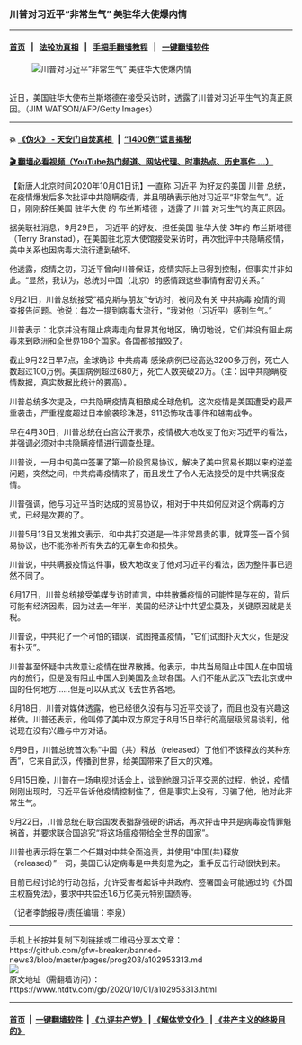### 川普对习近平“非常生气” 美驻华大使爆内情
------------------------

#### [首页](https://github.com/gfw-breaker/banned-news3/blob/master/README.md) &nbsp;&nbsp;|&nbsp;&nbsp; [法轮功真相](https://github.com/begood0513/basic/blob/master/README.md)  &nbsp;&nbsp;|&nbsp;&nbsp; [手把手翻墙教程](https://github.com/gfw-breaker/guides/wiki)  &nbsp;&nbsp;|&nbsp;&nbsp; [一键翻墙软件](https://github.com/gfw-breaker/nogfw/blob/master/README.md)  



<div><div class="featured_image">
 <figure>
  <img alt="川普对习近平“非常生气” 美驻华大使爆内情" src="https://i.ntdtv.com/assets/uploads/2020/10/62eb8e7dc36ced7dc3ddafb53fab75a2.jpg"/>
 </figure><br/>
 <span class="caption">
  近日，美国驻华大使布兰斯塔德在接受采访时，透露了川普对习近平生气的真正原因。（JIM WATSON/AFP/Getty Images）
 </span>
</div>
</div><hr/>

#### 💥 [《伪火》 - 天安门自焚真相 ](http://158.247.195.190:10000/videos/blog/weihuo.html)&nbsp; |&nbsp; [“1400例”谎言揭秘  ](http://158.247.195.190:10000/videos/blog/jiexi1400.html)

#### [ 🎬  翻墙必看视频（YouTube热门频道、网站代理、时事热点、历史事件 ...）](https://github.com/gfw-breaker/links/blob/master/banned.md)

<div><div class="post_content" itemprop="articleBody">
 <p>
  【新唐人北京时间2020年10月01日讯】一直称
  <ok href="https://www.ntdtv.com/gb/习近平.htm">
   习近平
  </ok>
  为好友的美国
  <ok href="https://www.ntdtv.com/gb/川普.htm">
   川普
  </ok>
  总统，在疫情爆发后多次批评中共隐瞒疫情，并且明确表示他对习近平“非常生气”。近日，刚刚辞任美国
  <ok href="https://www.ntdtv.com/gb/驻华大使.htm">
   驻华大使
  </ok>
  的
  <ok href="https://www.ntdtv.com/gb/布兰斯塔德.htm">
   布兰斯塔德
  </ok>
  ，透露了
  <ok href="https://www.ntdtv.com/gb/川普.htm">
   川普
  </ok>
  对习生气的真正原因。
 </p>
 <p>
  据美联社消息，9月29日，
  <ok href="https://www.ntdtv.com/gb/习近平.htm">
   习近平
  </ok>
  的好友、担任美国
  <ok href="https://www.ntdtv.com/gb/驻华大使.htm">
   驻华大使
  </ok>
  3年的
  <ok href="https://www.ntdtv.com/gb/布兰斯塔德.htm">
   布兰斯塔德
  </ok>
  （Terry Branstad），在美国驻北京大使馆接受采访时，再次批评中共隐瞒疫情，美中关系也因病毒大流行遭到破坏。
 </p>
 <p>
  他透露，疫情之初，习近平曾向川普保证，疫情实际上已得到控制，但事实并非如此。“显然，我认为，总统对中国（北京）的感情跟这些事情有密切关系。”
 </p>
 <p>
  9月21日，川普总统接受“福克斯与朋友”专访时，被问及有关
  <ok href="https://www.ntdtv.com/gb/中共病毒.htm">
   中共病毒
  </ok>
  疫情的调查报告问题。他说：每次一提到病毒大流行，“我对他（习近平）感到生气。”
 </p>
 <p>
  川普表示：北京并没有阻止病毒走向世界其他地区，确切地说，它们并没有阻止病毒来到欧洲和全世界188个国家。各国都被摧毁了。
 </p>
 <p>
  截止9月22日早7点，全球确诊
  <ok href="https://www.ntdtv.com/gb/中共病毒.htm">
   中共病毒
  </ok>
  感染病例已经高达3200多万例，死亡人数超过100万例。美国病例超过680万，死亡人数突破20万。（注：因中共隐瞒疫情数据，真实数据比统计的要高）。
 </p>
 <p>
  川普总统多次提及，中共隐瞒疫情真相酿成全球危机，这次疫情是美国遭受的最严重袭击，严重程度超过日本偷袭珍珠港，911恐怖攻击事件和越南战争。
 </p>
 <p>
  早在4月30日，川普总统在白宫公开表示，疫情极大地改变了他对习近平的看法，并强调必须对中共隐瞒疫情进行调查处理。
 </p>
 <p>
  川普说，一月中旬美中签署了第一阶段贸易协议，解决了美中贸易长期以来的逆差问题，突然之间，中共病毒疫情来了，而且发生了令人无法接受的是中共瞒报疫情。
 </p>
 <p>
  川普强调，他与习近平当时达成的贸易协议，相对于中共如何应对这个病毒的方式，已经是次要的了。
 </p>
 <p>
  川普5月13日又发推文表示，和中共打交道是一件非常昂贵的事，就算签一百个贸易协议，也不能弥补所有失去的无辜生命和损失。
 </p>
 <p>
  川普说，中共瞒报疫情这件事，极大地改变了他对习近平的看法，因为整件事已迥然不同了。
 </p>
 <p>
  6月17日，川普总统接受美媒专访时直言，中共散播疫情的可能性是存在的，背后可能有经济因素，因为过去一年半，美国的经济让中共望尘莫及，关键原因就是关税。
 </p>
 <p>
  川普说，中共犯了一个可怕的错误，试图掩盖疫情，“它们试图扑灭大火，但是没有扑灭”。
 </p>
 <p>
  川普甚至怀疑中共故意让疫情在世界散播。他表示，中共当局阻止中国人在中国境内的旅行，但是没有阻止中国人到美国及全球各国。人们不能从武汉飞去北京或中国的任何地方……但是可以从武汉飞去世界各地。
 </p>
 <p>
  8月18日，川普对媒体透露，他已经很久没有与习近平交谈了，而且也没有兴趣这样做。川普还表示，他叫停了美中双方原定于8月15日举行的高层级贸易谈判，他说现在没有兴趣与中方对话。
 </p>
 <p>
  9月9日，川普总统首次称“中国（共）释放（released）了他们不该释放的某种东西”，它来自武汉，传播到世界，给美国带来了巨大的灾难。
 </p>
 <p>
  9月15日晚，川普在一场电视对话会上，谈到他跟习近平交恶的过程，他说，疫情刚刚出现时，习近平告诉他疫情控制住了，但是事实上没有，习骗了他，他对此非常生气。
 </p>
 <p>
  9月22日，川普总统在联合国发表措辞强硬的讲话，再次抨击中共是病毒疫情罪魁祸首，并要求联合国追究“将这场瘟疫带给全世界的国家”。
 </p>
 <p>
  川普也表示将在第二个任期对中共全面追责，并使用“中国(共)释放（released）”一词，美国已认定病毒是中共刻意为之，重手反击行动很快到来。
 </p>
 <p>
  目前已经讨论的行动包括，允许受害者起诉中共政府、签署国会可能通过的《外国主权豁免法》，要求中共偿还1.6万亿美元特别国债等。
 </p>
 <p>
  （记者李韵报导/责任编辑：李泉）
 </p>
 <div class="single_ad">
 </div>
</div>
</div>
<hr/>
手机上长按并复制下列链接或二维码分享本文章：<br/>
https://github.com/gfw-breaker/banned-news3/blob/master/pages/prog203/a102953313.md <br/>
<a href='https://github.com/gfw-breaker/banned-news3/blob/master/pages/prog203/a102953313.md'><img src='https://github.com/gfw-breaker/banned-news3/blob/master/pages/prog203/a102953313.md.png'/></a> <br/>
原文地址（需翻墙访问）：https://www.ntdtv.com/gb/2020/10/01/a102953313.html


------------------------
#### [首页](https://github.com/gfw-breaker/banned-news3/blob/master/README.md) &nbsp;|&nbsp; [一键翻墙软件](https://github.com/gfw-breaker/nogfw/blob/master/README.md) &nbsp;| [《九评共产党》](https://github.com/gfw-breaker/9ping.md/blob/master/README.md#九评之一评共产党是什么) | [《解体党文化》](https://github.com/gfw-breaker/jtdwh.md/blob/master/README.md) | [《共产主义的终极目的》](https://github.com/gfw-breaker/gczydzjmd.md/blob/master/README.md)


<img src='http://gfw-breaker.win/banned-news3/pages/prog203/a102953313.md' width='0px' height='0px'/>